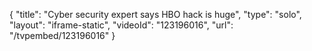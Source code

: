 {
    "title": "Cyber security expert says HBO hack is huge",
    "type": "solo",
    "layout": "iframe-static",
    "videoId": "123196016",
    "url": "\/tvpembed\/123196016"
}